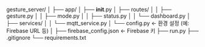 gesture_server/
│
├── app/
│   ├── __init__.py
│   ├── routes/
│   │   ├── gesture.py
│   │   ├── mode.py
│   │   ├── status.py
│   │   └── dashboard.py
│   ├── services/
│   │   └── mqtt_service.py
│   └── config.py          ← 환경 설정 (예: Firebase URL 등)
│
├── firebase_config.json   ← Firebase 키
├── run.py
├── .gitignore
└── requirements.txt
